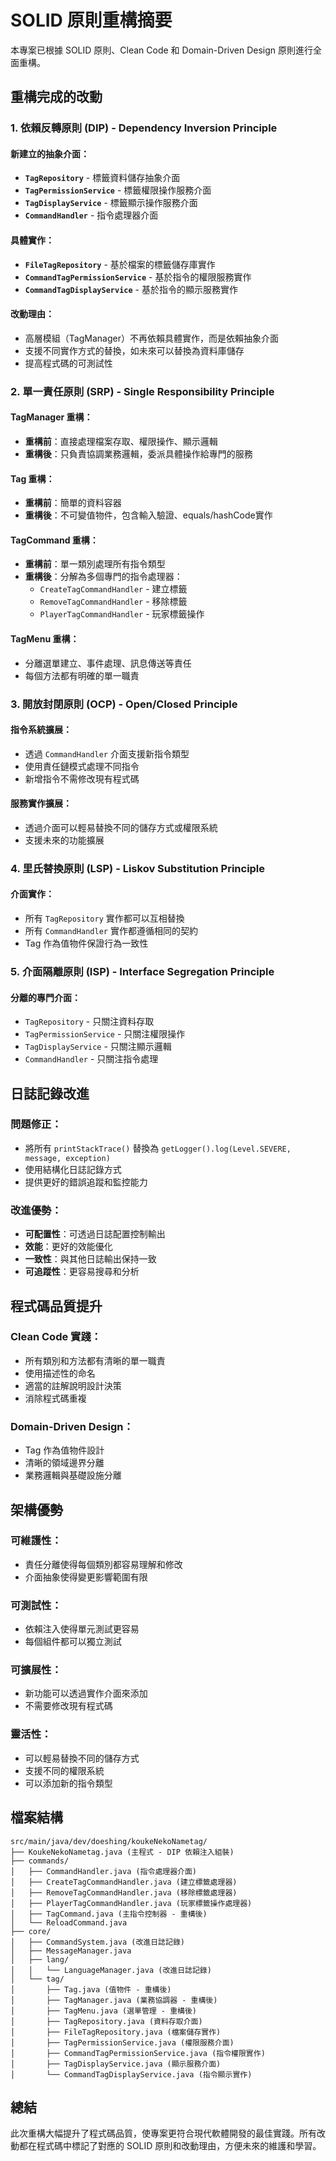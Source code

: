 # SOLID 原則重構摘要

本專案已根據 SOLID 原則、Clean Code 和 Domain-Driven Design 原則進行全面重構。

## 重構完成的改動

### 1. 依賴反轉原則 (DIP) - Dependency Inversion Principle

#### 新建立的抽象介面：
- **`TagRepository`** - 標籤資料儲存抽象介面
- **`TagPermissionService`** - 標籤權限操作服務介面  
- **`TagDisplayService`** - 標籤顯示操作服務介面
- **`CommandHandler`** - 指令處理器介面

#### 具體實作：
- **`FileTagRepository`** - 基於檔案的標籤儲存庫實作
- **`CommandTagPermissionService`** - 基於指令的權限服務實作
- **`CommandTagDisplayService`** - 基於指令的顯示服務實作

#### 改動理由：
- 高層模組（TagManager）不再依賴具體實作，而是依賴抽象介面
- 支援不同實作方式的替換，如未來可以替換為資料庫儲存
- 提高程式碼的可測試性

### 2. 單一責任原則 (SRP) - Single Responsibility Principle

#### TagManager 重構：
- **重構前**：直接處理檔案存取、權限操作、顯示邏輯
- **重構後**：只負責協調業務邏輯，委派具體操作給專門的服務

#### Tag 重構：
- **重構前**：簡單的資料容器
- **重構後**：不可變值物件，包含輸入驗證、equals/hashCode實作

#### TagCommand 重構：
- **重構前**：單一類別處理所有指令類型
- **重構後**：分解為多個專門的指令處理器：
  - `CreateTagCommandHandler` - 建立標籤
  - `RemoveTagCommandHandler` - 移除標籤  
  - `PlayerTagCommandHandler` - 玩家標籤操作

#### TagMenu 重構：
- 分離選單建立、事件處理、訊息傳送等責任
- 每個方法都有明確的單一職責

### 3. 開放封閉原則 (OCP) - Open/Closed Principle

#### 指令系統擴展：
- 透過 `CommandHandler` 介面支援新指令類型
- 使用責任鏈模式處理不同指令
- 新增指令不需修改現有程式碼

#### 服務實作擴展：
- 透過介面可以輕易替換不同的儲存方式或權限系統
- 支援未來的功能擴展

### 4. 里氏替換原則 (LSP) - Liskov Substitution Principle

#### 介面實作：
- 所有 `TagRepository` 實作都可以互相替換
- 所有 `CommandHandler` 實作都遵循相同的契約
- Tag 作為值物件保證行為一致性

### 5. 介面隔離原則 (ISP) - Interface Segregation Principle

#### 分離的專門介面：
- `TagRepository` - 只關注資料存取
- `TagPermissionService` - 只關注權限操作
- `TagDisplayService` - 只關注顯示邏輯
- `CommandHandler` - 只關注指令處理

## 日誌記錄改進

### 問題修正：
- 將所有 `printStackTrace()` 替換為 `getLogger().log(Level.SEVERE, message, exception)`
- 使用結構化日誌記錄方式
- 提供更好的錯誤追蹤和監控能力

### 改進優勢：
- **可配置性**：可透過日誌配置控制輸出
- **效能**：更好的效能優化
- **一致性**：與其他日誌輸出保持一致
- **可追蹤性**：更容易搜尋和分析

## 程式碼品質提升

### Clean Code 實踐：
- 所有類別和方法都有清晰的單一職責
- 使用描述性的命名
- 適當的註解說明設計決策
- 消除程式碼重複

### Domain-Driven Design：
- Tag 作為值物件設計
- 清晰的領域邊界分離
- 業務邏輯與基礎設施分離

## 架構優勢

### 可維護性：
- 責任分離使得每個類別都容易理解和修改
- 介面抽象使得變更影響範圍有限

### 可測試性：
- 依賴注入使得單元測試更容易
- 每個組件都可以獨立測試

### 可擴展性：
- 新功能可以透過實作介面來添加
- 不需要修改現有程式碼

### 靈活性：
- 可以輕易替換不同的儲存方式
- 支援不同的權限系統
- 可以添加新的指令類型

## 檔案結構

```
src/main/java/dev/doeshing/koukeNekoNametag/
├── KoukeNekoNametag.java (主程式 - DIP 依賴注入組裝)
├── commands/
│   ├── CommandHandler.java (指令處理器介面)
│   ├── CreateTagCommandHandler.java (建立標籤處理器)
│   ├── RemoveTagCommandHandler.java (移除標籤處理器)
│   ├── PlayerTagCommandHandler.java (玩家標籤操作處理器)
│   ├── TagCommand.java (主指令控制器 - 重構後)
│   └── ReloadCommand.java
├── core/
│   ├── CommandSystem.java (改進日誌記錄)
│   ├── MessageManager.java
│   ├── lang/
│   │   └── LanguageManager.java (改進日誌記錄)
│   └── tag/
│       ├── Tag.java (值物件 - 重構後)
│       ├── TagManager.java (業務協調器 - 重構後)
│       ├── TagMenu.java (選單管理 - 重構後)
│       ├── TagRepository.java (資料存取介面)
│       ├── FileTagRepository.java (檔案儲存實作)
│       ├── TagPermissionService.java (權限服務介面)
│       ├── CommandTagPermissionService.java (指令權限實作)
│       ├── TagDisplayService.java (顯示服務介面)
│       └── CommandTagDisplayService.java (指令顯示實作)
```

## 總結

此次重構大幅提升了程式碼品質，使專案更符合現代軟體開發的最佳實踐。所有改動都在程式碼中標記了對應的 SOLID 原則和改動理由，方便未來的維護和學習。